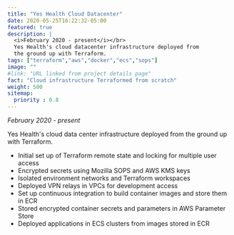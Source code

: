 ```yaml
---
title: "Yes Health Cloud Datacenter"
date: 2020-05-25T16:22:32-05:00
featured: true
description: |
  <i>February 2020 - present</i></br>
  Yes Health's cloud datacenter infrastructure deployed from
  the ground up with Terraform.
tags: ["terraform","aws","docker","ecs","sops"]
image: ""
#link: "URL linked from project details page"
fact: "Cloud infrastructure Terraformed from scratch"
weight: 500
sitemap:
  priority : 0.8
---
```


_February 2020 - present_

Yes Health's cloud data center infrastructure deployed from the ground up with Terraform.
- Initial set up of Terraform remote state and locking for multiple user access
- Encrypted secrets using Mozilla SOPS and AWS KMS keys
- Isolated environment networks and Terraform workspaces
- Deployed VPN relays in VPCs for development access
- Set up continuous integration to build container images and store them in ECR
- Stored encrypted container secrets and parameters in AWS Parameter Store
- Deployed applications in ECS clusters from images stored in ECR
